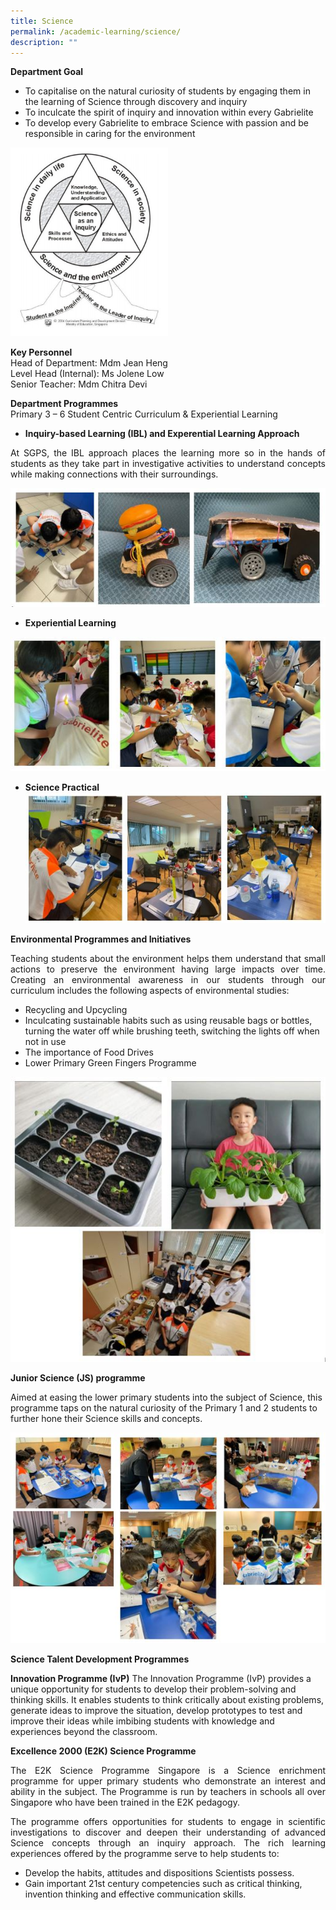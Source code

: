 ```yaml
---
title: Science
permalink: /academic-learning/science/
description: ""
---
```

**Department Goal**
* To capitalise on the natural curiosity of students by engaging them in the learning of Science through discovery and inquiry
* To inculcate the spirit of inquiry and innovation within every Gabrielite
* To develop every Gabrielite to embrace Science with passion and be responsible in caring for the environment

<img src="/images/ScienceDepartmentGoal.jpeg" 
     style="width:50%">

 
**Key Personnel**    
Head of Department: Mdm Jean Heng  
Level Head (Internal): Ms Jolene Low   
Senior Teacher: Mdm Chitra Devi   


**Department Programmes**<br>
Primary 3 – 6 Student Centric Curriculum & Experiential Learning

* **Inquiry-based Learning (IBL) and Experential Learning Approach**<br>
<p align="justify">
At SGPS, the IBL approach places the learning more so in the hands of students as they take part in investigative activities to understand concepts while making connections with their surroundings. </p>

![](/images/Science%20IBL.jpg)

* **Experiential Learning**

![](/images/Sc%20Experiantial%20Learning.jpg)

* **Science Practical**
![](/images/Science%20Practical.jpg)

**Environmental Programmes and Initiatives**
<p align="justify">
Teaching students about the environment helps them understand that small actions to preserve the environment having large impacts over time. Creating an environmental awareness in our students through our curriculum includes the following aspects of environmental studies: </p>

* Recycling and Upcycling
* Inculcating sustainable habits such as using reusable bags or bottles, turning the water off while brushing teeth, switching the lights off when not in use
* The importance of Food Drives
* Lower Primary Green Fingers Programme

![](/images/Env.jpg)

**Junior Science (JS) programme**

Aimed at easing the lower primary students into the subject of Science, this programme taps on the natural curiosity of the Primary 1 and 2 students to further hone their Science skills and concepts. 

![](/images/Junior%20Science.jpg)

**Science Talent Development Programmes**

**Innovation Programme (IvP)**
The Innovation Programme (IvP) provides a unique opportunity for students to develop their problem-solving and thinking skills. It enables students to think critically about existing problems, generate ideas to improve the situation, develop prototypes to test and improve their ideas while imbibing students with knowledge and experiences beyond the classroom.

**Excellence 2000 (E2K) Science Programme**<br>
<p align="justify">
The E2K Science Programme Singapore is a Science enrichment programme for upper primary students who demonstrate an interest and ability in the subject. The Programme is run by teachers in schools all over Singapore who have been trained in the E2K pedagogy. </p>
<p align="justify">
The programme offers opportunities for students to engage in scientific investigations to discover and deepen their understanding of advanced Science concepts through an inquiry approach. The rich learning experiences offered by the programme serve to help students to: </p>

* Develop the habits, attitudes and dispositions Scientists possess.
* Gain important 21st century competencies such as critical thinking, invention thinking and effective communication skills.